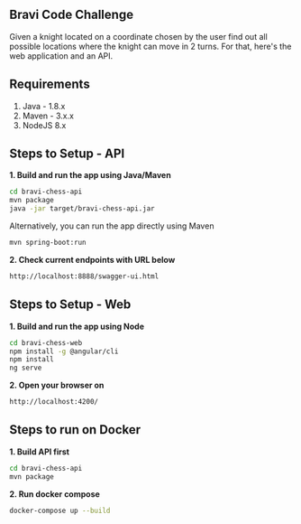 
## Bravi Code Challenge

Given a knight located on a coordinate chosen by the user find out all possible locations where the knight can move in 2 turns.
For that, here's the web application and an API.

## Requirements

1. Java - 1.8.x
2. Maven - 3.x.x
3. NodeJS 8.x

## Steps to Setup - API

**1. Build and run the app using Java/Maven**

```bash
cd bravi-chess-api
mvn package
java -jar target/bravi-chess-api.jar
```

Alternatively, you can run the app directly using Maven 

```bash
mvn spring-boot:run
```

**2. Check current endpoints with URL below**
```bash
http://localhost:8888/swagger-ui.html
```

## Steps to Setup - Web

**1. Build and run the app using Node**

```bash
cd bravi-chess-web
npm install -g @angular/cli
npm install
ng serve
```

**2. Open your browser on**
```bash
http://localhost:4200/
```

## Steps to run on Docker

**1. Build API first**

```bash
cd bravi-chess-api
mvn package
```

**2. Run docker compose**
```bash
docker-compose up --build
```
